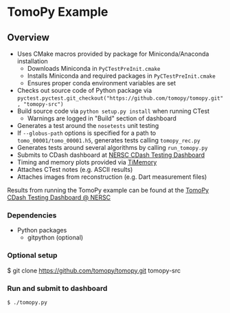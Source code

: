 # TomoPy Example

## Overview

- Uses CMake macros provided by package for Miniconda/Anaconda installation
  - Downloads Miniconda in `PyCTestPreInit.cmake`
  - Installs Miniconda and required packages in `PyCTestPreInit.cmake`
  - Ensures proper conda environment variables are set
- Checks out source code of Python package via `pyctest.pyctest.git_checkout("https://github.com/tomopy/tomopy.git", "tomopy-src")`
- Build source code via `python setup.py install` when running CTest
  - Warnings are logged in "Build" section of dashboard
- Generates a test around the `nosetests` unit testing
- If `--globus-path` options is specified for a path to `tomo_00001/tomo_00001.h5`, generates tests calling `tomopy_rec.py`
- Generates tests around several algorithms by calling `run_tomopy.py`
- Submits to CDash dashboard at [NERSC CDash Testing Dashboard](https://cdash.nersc.gov)
- Timing and memory plots provided via [TiMemory](https://github.com/jrmadsen/TiMemory)
- Attaches CTest notes (e.g. ASCII results)
- Attaches images from reconstruction (e.g. Dart measurement files)

Results from running the TomoPy example can be found at the [TomoPy CDash Testing Dashboard @ NERSC](https://cdash.nersc.gov/index.php?project=TomoPy)

### Dependencies
- Python packages
  - gitpython (optional)

### Optional setup
$ git clone https://github.com/tomopy/tomopy.git tomopy-src

### Run and submit to dashboard
```bash
$ ./tomopy.py
```
